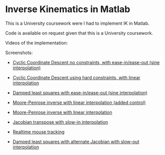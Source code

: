 # Inverse Kinematics in Matlab

This is a University coursework were I had to implement IK in Matlab.

Code is available on request given that this is a University coursework.

Videos of the implementation:

Screenshots:

- [Cyclic Coordinate Descent no constraints, with ease-in/ease-out (sine interpolation)](https://www.youtube.com/edit?o=U&video_id=9prZmRCSpcA)

- [Cyclic Coordinate Descent using hard constraints, with linear interpolation](https://www.youtube.com/edit?o=U&video_id=WsIN8bGwiXA)

- [Damped least squares with ease-in/ease-out (sine interpolation)](https://www.youtube.com/edit?o=U&video_id=EAr3aGUB9yQ)

- [Moore-Penrose inverse with linear interpolation (added control)](https://www.youtube.com/edit?o=U&video_id=HqB0dsmd6Ew)

- [Moore-Penrose inverse with linear interpolation](https://www.youtube.com/edit?o=U&video_id=fVt-XbYEoqQ)

- [Jacobian transpose with slow-in interpolation](https://www.youtube.com/edit?o=U&video_id=SgZEpHUljvQ)

- [Realtime mouse tracking](https://www.youtube.com/edit?o=U&video_id=lsZqUw4vqJE)

- [Damped least squares with alternate Jacobian with slow-out interpolation](https://www.youtube.com/edit?o=U&video_id=PGYvRtaebIw)



